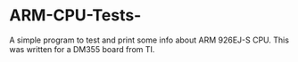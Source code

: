 # ARM-CPU-Tests-
A simple program to test and print some info about ARM 926EJ-S CPU. This was written for a DM355 board from TI.
